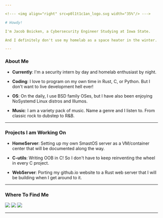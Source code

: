 ```yaml
---

<!--- <img align="right" src=p0l1t1c1an_logo.svg width="35%"/> --->

# Howdy! 

I'm Jacob Boicken, a Cybersecurity Engineer Studying at Iowa State. 

And I definitely don't use my homelab as a space heater in the winter. 

---
```


### About Me
- **Currently**: I'm a security intern by day and homelab enthusiast by night.

- **Coding**: I love to program on my own time in Rust, C, or Python. But I don't want to live development hell ever!

- **OS**: On the daily, I use BSD family OSes, but I have also been enjoying NoSystemd Linux distros and Illumos. 

- **Music**: I am a variety pack of music. Name a genre and I listen to. From classic rock to dubstep to R&B.     


---

### Projects I am Working On
- **HomeServer**: Setting up my own SmastOS server as a VM/container center that will be documented along the way.

- **C-utils**: Writing OOB in C! So I don't have to keep reinventing the wheel in every C project. 

- **WebServer**: Porting my github.io website to a Rust web server that I will be building when I get around to it.  

---

### Where To Find Me
<div>
  
  [<img src="https://img.shields.io/badge/GitHub-%2312100E.svg?&style=for-the-badge&logo=Github&logoColor=white&color=222222" />][github]
  [<img src="https://img.shields.io/badge/linkedin-%230077B5.svg?&style=for-the-badge&logo=linkedin&logoColor=white" />][linkedin]
  [<img src="https://img.shields.io/badge/discord-7289da.svg?&style=for-the-badge&logo=discord&logoColor=white" />][discord]

</div>

---

<!-- Where to Find Me -->
[github]: https://github.com/p0l1t1c1an
[linkedin]: https://www.linkedin.com/in/jacob-boicken-0201571b7/
[discord]: https://discordapp.com/users/745105200523771924 

